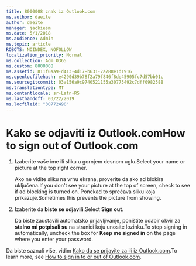 ```yaml
---
title: 8000008 znak iz Outlook.com
ms.author: daeite
author: daeite
manager: jackiesm
ms.date: 5/1/2018
ms.audience: Admin
ms.topic: article
ROBOTS: NOINDEX, NOFOLLOW
localization_priority: Normal
ms.collection: Adm_O365
ms.custom: 8000008
ms.assetid: 811f0aa9-d413-4d17-b631-7a788e1d1916
ms.openlocfilehash: e4290d39b78f2a79f846f8de45905fc7d57bb01c
ms.sourcegitcommit: 03a156a9c9740521155a30775492c7dff0982588
ms.translationtype: MT
ms.contentlocale: sr-Latn-RS
ms.lasthandoff: 03/22/2019
ms.locfileid: "30772490"
---
```

# <a name="how-to-sign-out-of-outlookcom"></a><span data-ttu-id="5232c-102">Kako se odjaviti iz Outlook.com</span><span class="sxs-lookup"><span data-stu-id="5232c-102">How to sign out of Outlook.com</span></span>

1. <span data-ttu-id="5232c-103">Izaberite vaše ime ili sliku u gornjem desnom uglu.</span><span class="sxs-lookup"><span data-stu-id="5232c-103">Select your name or picture at the top right corner.</span></span>
    
    <span data-ttu-id="5232c-104">Ako ne vidite sliku na vrhu ekrana, proverite da ako ad blokira uključena.</span><span class="sxs-lookup"><span data-stu-id="5232c-104">If you don't see your picture at the top of screen, check to see if ad blocking is turned on.</span></span> <span data-ttu-id="5232c-105">Ponekad to sprečava sliku koja prikazuje.</span><span class="sxs-lookup"><span data-stu-id="5232c-105">Sometimes this prevents the picture from showing.</span></span>
    
2. <span data-ttu-id="5232c-106">Izaberite da **biste se odjavili**.</span><span class="sxs-lookup"><span data-stu-id="5232c-106">Select **Sign out**.</span></span> 
    
    <span data-ttu-id="5232c-107">Da biste zaustavili automatsko prijavljivanje, poništite odabir okvir za **stalno mi potpisali su** na stranici koju unosite lozinku.</span><span class="sxs-lookup"><span data-stu-id="5232c-107">To stop signing in automatically, uncheck the box for **Keep me signed in** on the page where you enter your password.</span></span> 
    
<span data-ttu-id="5232c-108">Da biste saznali više, vidim [Kako da se prijavite za ili iz Outlook.com](https://go.microsoft.com/fwlink/p/?linkid=873113).</span><span class="sxs-lookup"><span data-stu-id="5232c-108">To learn more, see [How to sign in to or out of Outlook.com](https://go.microsoft.com/fwlink/p/?linkid=873113).</span></span>
  

